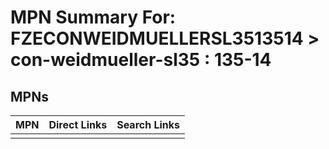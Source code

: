



# MPN Summary For: FZECONWEIDMUELLERSL3513514 > con-weidmueller-sl35 : 135-14

## MPNs
  

|MPN|Direct Links|Search Links|
| :--- | :--- | :--- |
||||
